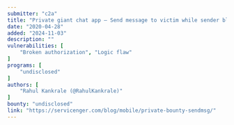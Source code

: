 ```yaml
---
submitter: "c2a"
title: "Private giant chat app – Send message to victim while sender blocked"
date: "2020-04-28"
added: "2024-11-03"
description: ""
vulnerabilities: [
    "Broken authorization", "Logic flaw"
]
programs: [
    "undisclosed"
]
authors: [
    "Rahul Kankrale (@RahulKankrale)"
]
bounty: "undisclosed"
link: "https://servicenger.com/blog/mobile/private-bounty-sendmsg/"
---
```





